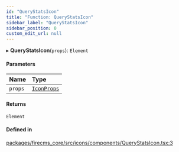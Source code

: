 ```yaml
---
id: "QueryStatsIcon"
title: "Function: QueryStatsIcon"
sidebar_label: "QueryStatsIcon"
sidebar_position: 0
custom_edit_url: null
---
```


▸ **QueryStatsIcon**(`props`): `Element`

#### Parameters

| Name | Type |
| :------ | :------ |
| `props` | [`IconProps`](../types/IconProps.md) |

#### Returns

`Element`

#### Defined in

[packages/firecms_core/src/icons/components/QueryStatsIcon.tsx:3](https://github.com/FireCMSco/firecms/blob/d45f3739/packages/firecms_core/src/icons/components/QueryStatsIcon.tsx#L3)
